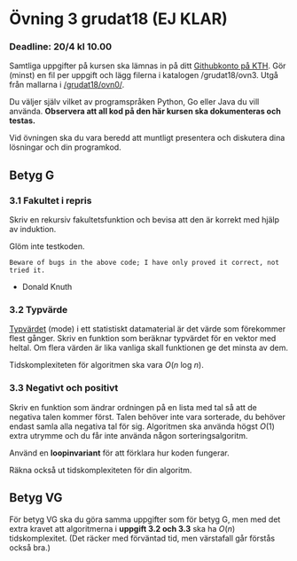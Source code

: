 # Övning 3 grudat18 (EJ KLAR)
### Deadline: 20/4 kl 10.00

Samtliga uppgifter på kursen ska lämnas in på ditt [Githubkonto på KTH](https://gits-15.sys.kth.se/grudat18).
Gör (minst) en fil per uppgift och lägg filerna i katalogen /grudat18/ovn3.
Utgå från mallarna i [/grudat18/ovn0/](https://github.com/yourbasic/grudat18/tree/master/ovn0).

Du väljer själv vilket av programspråken Python, Go eller Java du vill använda.
**Observera att all kod på den här kursen ska dokumenteras och testas.**

Vid övningen ska du vara beredd att muntligt presentera och diskutera
dina lösningar och din programkod.

## Betyg G

### 3.1 Fakultet i repris

Skriv en rekursiv fakultetsfunktion och bevisa att den är korrekt med hjälp av induktion.

Glöm inte testkoden.

    Beware of bugs in the above code; I have only proved it correct, not tried it.
- Donald Knuth

### 3.2 Typvärde

[Typvärdet](https://sv.wikipedia.org/wiki/Typv%C3%A4rde) (mode)
i ett statistiskt datamaterial är det värde som förekommer flest gånger.
Skriv en funktion som beräknar typvärdet för en vektor med heltal.
Om flera värden är lika vanliga skall funktionen ge det minsta av dem.

Tidskomplexiteten för algoritmen ska vara *O*(*n*&nbsp;log&nbsp;*n*).

### 3.3 Negativt och positivt

Skriv en funktion som ändrar ordningen på en lista med tal så att de negativa talen kommer först.
Talen behöver inte vara sorterade, du behöver endast samla alla negativa tal för sig.
Algoritmen ska använda högst *O*(1) extra utrymme och du får inte använda någon sorteringsalgoritm.

Använd en **loopinvariant** för att förklara hur koden fungerar.

Räkna också ut tidskomplexiteten för din algoritm.

## Betyg VG

För betyg VG ska du göra samma uppgifter som för betyg G,
men med det extra kravet att algoritmerna i **uppgift 3.2 och 3.3** ska ha *O*(*n*) tidskomplexitet.
(Det räcker med förväntad tid, men värstafall går förstås också bra.)
